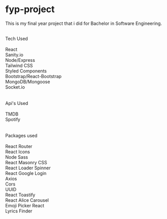 # fyp-project

This is my final year project that i did for Bachelor in Software Engineering.

<br/>
Tech Used <br/>

<br/>
React <br/>
Sanity.io <br/>
Node/Express <br/>
Tailwind CSS <br/>
Styled Components <br/>
Bootstrap/React-Bootstrap <br/>
MongoDB/Mongoose <br/>
Socket.io <br/>

<br/>
<br/>
Api's Used <br/>

<br/>
TMDB <br/>
Spotify
<br/>
<br/>
<br/>
Packages used <br/>

<br/>
React Router <br/>
React Icons <br/>
Node Sass <br/>
React Masonry CSS <br/>
React Loader Spinner <br/>
React Google Login <br/>
Axios <br/>
Cors <br/>
UUID <br/>
React Toastify <br/>
React Alice Carousel <br/>
Emoji Picker React <br/>
Lyrics Finder

